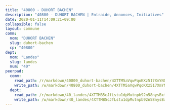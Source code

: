 ```yaml
---
title: "40800 - DUHORT BACHEN"
description: "40800 - DUHORT BACHEN | Entraide, Annonces, Initiatives"
date: 2020-01-11T14:09:21+09:00
collapsible: false
layout: commune
comm:
  nom: "DUHORT BACHEN"
  slug: duhort-bachen
  cp: "40800"
dept:
  nom: "Landes"
  slug: landes
  num: "40"
peerpad:
  comm:
    read_path: /r/markdown/40800_duhort-bachen/4XTTM5aVqwPqoKXz517XmYNDZQLXTRidNT5HPyTD3qkVv3xDi
    write_path: /w/markdown/40800_duhort-bachen/4XTTM5aVqwPqoKXz517XmYNDZQLXTRidNT5HPyTD3qkVv3xDi-K3TgUsKDgRdMBBx6wDFaJ66jgSawNu21u7ycs54dyVKTZ6WRJqzdijyWrwY58PQLRzVWm89595GsnMJpiPkPTchNse4tCLAZdSLbLDHBRrYncdQEM58syPD6V5jQxx9o6WwUiN9a
  dept:
    read_path: /r/markdown/40_landes/4XTTMB5cJfLstu1dpMutnpb92n58nysBxt2LvNHp8iFa2he7h
    write_path: /w/markdown/40_landes/4XTTMB5cJfLstu1dpMutnpb92n58nysBxt2LvNHp8iFa2he7h-K3TgUvrqNj5GqBsxRXbDQxXTucun7uHSVZWT5C8CgQNaESTTE4cfR63JCubPGiKkKruc9dwpRJsb8aWPbJoGCdC5JVr33cPSqpb1rkjpoPrBPEdrj3zMya2yHWSYgr5GG1nyDstK
---
```


